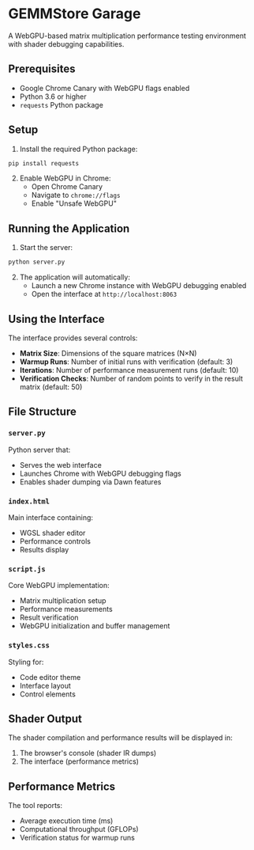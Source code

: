 # GEMMStore Garage

A WebGPU-based matrix multiplication performance testing environment with shader debugging capabilities.

## Prerequisites

- Google Chrome Canary with WebGPU flags enabled
- Python 3.6 or higher
- `requests` Python package

## Setup

1. Install the required Python package:
```bash
pip install requests
```

2. Enable WebGPU in Chrome:
   - Open Chrome Canary
   - Navigate to `chrome://flags`
   - Enable "Unsafe WebGPU"

## Running the Application

1. Start the server:
```bash
python server.py
```

2. The application will automatically:
   - Launch a new Chrome instance with WebGPU debugging enabled
   - Open the interface at `http://localhost:8063`

## Using the Interface

The interface provides several controls:
- **Matrix Size**: Dimensions of the square matrices (N×N)
- **Warmup Runs**: Number of initial runs with verification (default: 3)
- **Iterations**: Number of performance measurement runs (default: 10)
- **Verification Checks**: Number of random points to verify in the result matrix (default: 50)

## File Structure

### `server.py`
Python server that:
- Serves the web interface
- Launches Chrome with WebGPU debugging flags
- Enables shader dumping via Dawn features

### `index.html`
Main interface containing:
- WGSL shader editor
- Performance controls
- Results display

### `script.js`
Core WebGPU implementation:
- Matrix multiplication setup
- Performance measurements
- Result verification
- WebGPU initialization and buffer management

### `styles.css`
Styling for:
- Code editor theme
- Interface layout
- Control elements

## Shader Output

The shader compilation and performance results will be displayed in:
1. The browser's console (shader IR dumps)
2. The interface (performance metrics)

## Performance Metrics

The tool reports:
- Average execution time (ms)
- Computational throughput (GFLOPs)
- Verification status for warmup runs